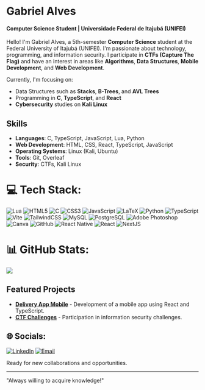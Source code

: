 # Gabriel Alves

#### Computer Science Student | Universidade Federal de Itajubá (UNIFEI)

Hello! I'm Gabriel Alves, a 5th-semester **Computer Science** student at the Federal University of Itajubá (UNIFEI). I'm passionate about technology, programming, and information security. I participate in **CTFs (Capture The Flag)** and have an interest in areas like **Algorithms**, **Data Structures**, **Mobile Development**, and **Web Development**.

Currently, I'm focusing on:

- Data Structures such as **Stacks**, **B-Trees**, and **AVL Trees**
- Programming in **C**, **TypeScript**, and **React**
- **Cybersecurity** studies on **Kali Linux**

## Skills

- **Languages**: C, TypeScript, JavaScript, Lua, Python
- **Web Development**: HTML, CSS, React, TypeScript, JavaScript
- **Operating Systems**: Linux (Kali, Ubuntu)
- **Tools**: Git, Overleaf
- **Security**: CTFs, Kali Linux

# 💻 Tech Stack:

![Lua](https://img.shields.io/badge/lua-%232C2D72.svg?style=for-the-badge&logo=lua&logoColor=white) ![HTML5](https://img.shields.io/badge/html5-%23E34F26.svg?style=for-the-badge&logo=html5&logoColor=white) ![C](https://img.shields.io/badge/c-%2300599C.svg?style=for-the-badge&logo=c&logoColor=white) ![CSS3](https://img.shields.io/badge/css3-%231572B6.svg?style=for-the-badge&logo=css3&logoColor=white) ![JavaScript](https://img.shields.io/badge/javascript-%23323330.svg?style=for-the-badge&logo=javascript&logoColor=%23F7DF1E) ![LaTeX](https://img.shields.io/badge/latex-%23008080.svg?style=for-the-badge&logo=latex&logoColor=white) ![Python](https://img.shields.io/badge/python-3670A0?style=for-the-badge&logo=python&logoColor=ffdd54) ![TypeScript](https://img.shields.io/badge/typescript-%23007ACC.svg?style=for-the-badge&logo=typescript&logoColor=white) ![Vite](https://img.shields.io/badge/vite-%23646CFF.svg?style=for-the-badge&logo=vite&logoColor=white) ![TailwindCSS](https://img.shields.io/badge/tailwindcss-%2338B2AC.svg?style=for-the-badge&logo=tailwind-css&logoColor=white) ![MySQL](https://img.shields.io/badge/mysql-4479A1.svg?style=for-the-badge&logo=mysql&logoColor=white) ![PostgreSQL](https://img.shields.io/badge/postgresql-4479A1.svg?style=for-the-badge&logo=postgresql&logoColor=white) ![Adobe Photoshop](https://img.shields.io/badge/adobe%20photoshop-%2331A8FF.svg?style=for-the-badge&logo=adobe%20photoshop&logoColor=white) ![Canva](https://img.shields.io/badge/Canva-%2300C4CC.svg?style=for-the-badge&logo=Canva&logoColor=white) ![GitHub](https://img.shields.io/badge/github-%23121011.svg?style=for-the-badge&logo=github&logoColor=white)
![React Native](https://img.shields.io/badge/react_native-%2320232a.svg?style=for-the-badge&logo=react&logoColor=%2361DAFB) ![React](https://img.shields.io/badge/react-%2320232a.svg?style=for-the-badge&logo=react&logoColor=%2361DAFB) ![NextJS](https://img.shields.io/badge/nextjs-%2338B2AC.svg?style=for-the-badge&logo=tailwind-css&logoColor=white)

# 📊 GitHub Stats:

![](https://github-readme-stats.vercel.app/api/top-langs/?username=gabrielhdsalves&theme=dark&hide_border=true&include_all_commits=false&count_private=false&layout=compact)

## Featured Projects

- [**Delivery App Mobile**](https://github.com/gabrielhdsalves/Delivery-App-Mobile) - Development of a mobile app using React and TypeScript.
- [**CTF Challenges**](#) - Participation in information security challenges.

## 🌐 Socials:

[![LinkedIn](https://img.shields.io/badge/LinkedIn-%230077B5.svg?logo=linkedin&logoColor=white)](https://www.linkedin.com/in/gabrielhdsalves/)
[![Email](https://img.shields.io/badge/gmail-%230077B5.svg?logo=gmail&logoColor=white)](mailto:gabhenriquesa1@gmail.com)

Ready for new collaborations and opportunities.

---

"Always willing to acquire knowledge!"

